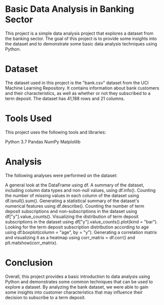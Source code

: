 # Basic Data Analysis in Banking Sector
This project is a simple data analysis project that explores a dataset from the banking sector. The goal of this project is to provide some insights into the dataset and to demonstrate some basic data analysis techniques using Python.

# Dataset
The dataset used in this project is the "bank.csv" dataset from the UCI Machine Learning Repository. It contains information about bank customers and their characteristics, as well as whether or not they subscribed to a term deposit. The dataset has 41,188 rows and 21 columns.

# Tools Used
This project uses the following tools and libraries:

Python 3.7
Pandas
NumPy
Matplotlib

# Analysis
The following analyses were performed on the dataset:

A general look at the DataFrame using df.
A summary of the dataset, including column data types and non-null values, using df.info().
Counting the number of missing values in each column of the dataset using df.isnull().sum().
Generating a statistical summary of the dataset's numerical features using df.describe().
Counting the number of term deposit subscriptions and non-subscriptions in the dataset using df["y"].value_counts().
Visualizing the distribution of term deposit subscriptions in the dataset using df["y"].value_counts().plot(kind = "bar").
Looking for the term deposit subscription distribution according to age using df.boxplot(column = "age", by = "y").
Generating a correlation matrix and visualizing it as a heatmap using corr_matrix = df.corr() and plt.matshow(corr_matrix).

# Conclusion
Overall, this project provides a basic introduction to data analysis using Python and demonstrates some common techniques that can be used to explore a dataset. By analyzing the bank dataset, we were able to gain some insights into customer characteristics that may influence their decision to subscribe to a term deposit.
